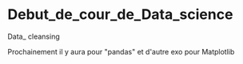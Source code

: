 # Debut_de_cour_de_Data_science
Data_ cleansing

Prochainement il y aura pour "pandas" et d'autre exo pour Matplotlib
